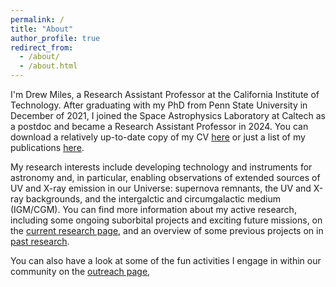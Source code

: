 ```yaml
---
permalink: /
title: "About"
author_profile: true
redirect_from: 
  - /about/
  - /about.html
---
```


I'm Drew Miles, a Research Assistant Professor at the California Institute of Technology. After graduating with my PhD from Penn State University in December of 2021, I joined the Space Astrophysics Laboratory at Caltech as a postdoc and became a Research Assistant Professor in 2024. You can download a relatively up-to-date copy of my CV [here](http://drew-miles.github.io/cv/) or just a list of my publications [here](http://drew-miles.github.io/publications/).

My research interests include developing technology and instruments for astronomy and, in particular, enabling observations of extended sources of UV and X-ray emission in our Universe: supernova remnants, the UV and X-ray backgrounds, and the intergalctic and circumgalactic medium (IGM/CGM). You can find more information about my active research, including some ongoing suborbital projects and exciting future missions, on the [current research page](https://drew-miles.github.io/current-research/), and an overview of some previous projects on in [past research](http://drew-miles.github.io/past-projects/). 

You can also have a look at some of the fun activities I engage in within our community on the [outreach page](http://drew-miles.github.io/outreach/), 
